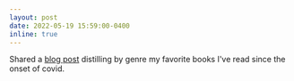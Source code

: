 ```yaml
---
layout: post
date: 2022-05-19 15:59:00-0400
inline: true
---
```


Shared a [blog post](/blog/books) distilling by genre my favorite books I've read since the onset of covid.
